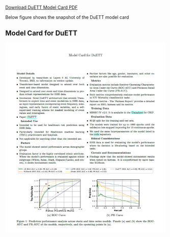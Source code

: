 
 [Download DuETT Model Card PDF](https://raw.githubusercontent.com/anand-adroid/Model-Card/main/Model_card.pdf)

 Below figure shows the snapshot of the DuETT model card

 ## Model Card for DuETT

![Model Card](https://raw.githubusercontent.com/anand-adroid/Model-Card/main/model%20card%20.png)


 


